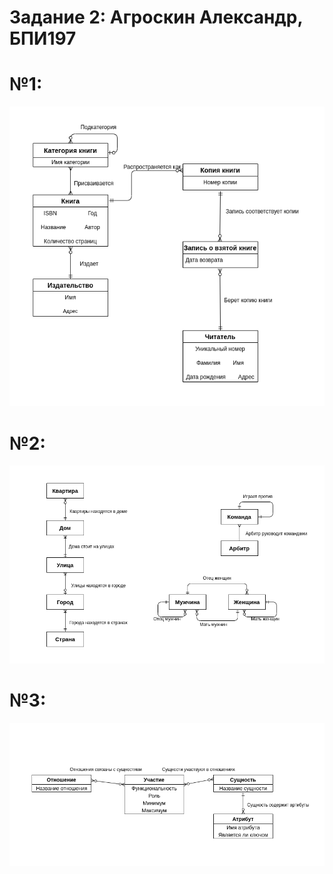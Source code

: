 # Задание 2: Агроскин Александр, БПИ197

# №1:
![img1](task2_1.png)

# №2:
![img2](task2_2.png)

# №3:
![img3](task2_3.png)